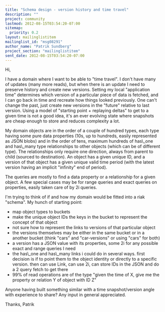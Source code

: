 ```yaml
---
title: "Schema design - version history and time travel"
description: ""
project: community
lastmod: 2012-08-15T03:54:20-07:00
sitemap:
  priority: 0.2
layout: mailinglistitem
mailinglist_id: "msg08291"
author_name: "Patrik Sundberg"
project_section: "mailinglistitem"
sent_date: 2012-08-15T03:54:20-07:00
---
```



Hi,

I have a domain where I want to be able to "time travel". I don't have many
of updates (many more reads), but when there is an update I need to
preserve history and create new versions. Setting my local "application
time" determines which version of a particular piece of data is fetched,
and I can go back in time and recreate how things looked previously. One
can't change the past, just create new versions in the "future" relative to
last version. Using a model of "starting point + replaying deltas" to get
to a given time is not a good idea, it's an ever evolving state where
snapshots are cheap enough to store and reduces complexity a lot.

My domain objects are in the order of a couple of hundred types, each type
having some pure data properties (10s, up to hundreds, easily represented
as JSON blobs) and in the order of tens, maximum hundreds of has\\_one and
has\\_many type relationships to other objects (which can be of different
type). The relationships only require one direction, always from parent to
child (sourced to destination). An object has a given unique ID, and a
version of that object has a given unique valid time period (with the
latest version having an implicit "infinity" end of period).

The queries are mostly to find a data property or a relationship for a
given object. A few special cases may be for range queries and exact
queries on properties, easily taken care of by 2i queries.

I'm trying to think of if and how my domain would be fitted into a riak
"schema". My hunch of starting point:
- map object types to buckets
- make the unique object IDs the keys in the bucket to represent the
concept of that object
- not sure how to represent the links to versions of that particular object
- the versions themselves may be either in the same bucket or in a another
bucket (think "cars" and "car-versions" or using "cars" for both)
- a version has a JSON value with its properties, some 2i for any possible
exact and range queries I need
- the has\\_one and has\\_many links i could do in several ways. first decision
is if to point them to the object identity or directly to a specific
version. then can use Link, can use 2i, can store IDs in the JSON and do a
2 query fetch to get there
- 99% of read operations are of the type "given the time of X, give me the
property or relation Y of object with ID Z"

Anyone having built something similar with a time snapshot/version angle
with experience to share? Any input in general appreciated.

Thanks,
Patrik
